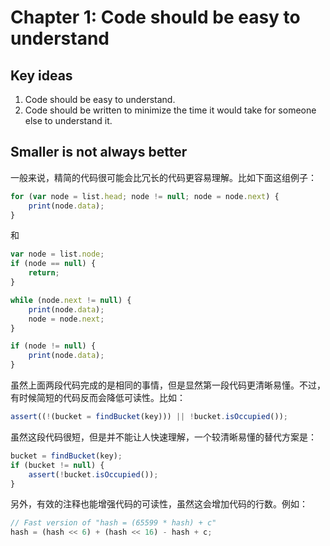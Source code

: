 # Chapter 1: Code should be easy to understand
## Key ideas
1. Code should be easy to understand.
2. Code should be written to minimize the time it would take for someone else to understand it.

## Smaller is not always better
一般来说，精简的代码很可能会比冗长的代码更容易理解。比如下面这组例子：
```js
for (var node = list.head; node != null; node = node.next) {
    print(node.data);
}
```
和
```js
var node = list.node;
if (node == null) {
    return;
}

while (node.next != null) {
    print(node.data);
    node = node.next;
}

if (node != null) {
    print(node.data);
}
```
虽然上面两段代码完成的是相同的事情，但是显然第一段代码更清晰易懂。不过，有时候简短的代码反而会降低可读性。比如：
```js
assert((!(bucket = findBucket(key))) || !bucket.isOccupied());
```
虽然这段代码很短，但是并不能让人快速理解，一个较清晰易懂的替代方案是：
```js
bucket = findBucket(key);
if (bucket != null) {
    assert(!bucket.isOccupied());
}
```
另外，有效的注释也能增强代码的可读性，虽然这会增加代码的行数。例如：
```js
// Fast version of "hash = (65599 * hash) + c"
hash = (hash << 6) + (hash << 16) - hash + c;
```
